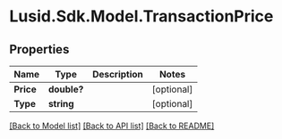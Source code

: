 
# Lusid.Sdk.Model.TransactionPrice

## Properties

Name | Type | Description | Notes
------------ | ------------- | ------------- | -------------
**Price** | **double?** |  | [optional] 
**Type** | **string** |  | [optional] 

[[Back to Model list]](../README.md#documentation-for-models)
[[Back to API list]](../README.md#documentation-for-api-endpoints)
[[Back to README]](../README.md)

